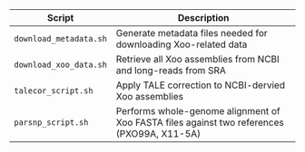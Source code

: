 | Script | Description |
| ------ | ----------- |
| `download_metadata.sh` | Generate metadata files needed for downloading Xoo-related data |
| `download_xoo_data.sh` | Retrieve all Xoo assemblies from NCBI and long-reads from SRA |
| `talecor_script.sh` | Apply TALE correction to NCBI-dervied Xoo assemblies |
| `parsnp_script.sh` | Performs whole-genome alignment of Xoo FASTA files against two references (PXO99A, X11-5A) |
